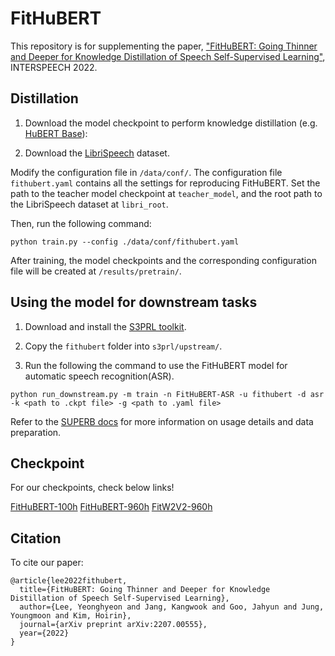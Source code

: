 # FitHuBERT
This repository is for supplementing the paper, ["FitHuBERT: Going Thinner and Deeper for Knowledge Distillation of Speech Self-Supervised Learning"](https://arxiv.org/abs/2207.00555), INTERSPEECH 2022.

## Distillation
1. Download the model checkpoint to perform knowledge distillation (e.g. [HuBERT Base](https://github.com/facebookresearch/fairseq/tree/main/examples/hubert)):

2. Download the [LibriSpeech](https://www.openslr.org/12) dataset.

Modify the configuration file in `/data/conf/`. The configuration file `fithubert.yaml` contains all the settings for reproducing FitHuBERT. Set the path to the teacher model checkpoint at `teacher_model`, and the root path to the LibriSpeech dataset at `libri_root`. 

Then, run the following command:
```
python train.py --config ./data/conf/fithubert.yaml
```

After training, the model checkpoints and the corresponding configuration file will be created at `/results/pretrain/`.

## Using the model for downstream tasks
1. Download and install the [S3PRL toolkit](https://github.com/s3prl/s3prl).

2. Copy the `fithubert` folder into `s3prl/upstream/`.

3. Run the following the command to use the FitHuBERT model for automatic speech recognition(ASR).

```
python run_downstream.py -m train -n FitHuBERT-ASR -u fithubert -d asr -k <path to .ckpt file> -g <path to .yaml file>
```

Refer to the [SUPERB docs](https://github.com/s3prl/s3prl/blob/master/s3prl/downstream/docs/superb.md) for more information on usage details and data preparation.

## Checkpoint
For our checkpoints, check below links!

[FitHuBERT-100h](https://drive.google.com/file/d/1eFJSrO5asnVtO3jv92Pj6bQ6dNzJXLWY/view?usp=sharing)
[FitHuBERT-960h](https://drive.google.com/file/d/1Rq5QmEkXqwm0WK8axiMplN1rw-P8_ZQ6/view?usp=sharing)
[FitW2V2-960h](https://drive.google.com/file/d/1xsLoWBPRfzTHco68SB3CA6Vf2uUgyGaJ/view?usp=sharing)


## Citation
To cite our paper:
```
@article{lee2022fithubert,
  title={FitHuBERT: Going Thinner and Deeper for Knowledge Distillation of Speech Self-Supervised Learning},
  author={Lee, Yeonghyeon and Jang, Kangwook and Goo, Jahyun and Jung, Youngmoon and Kim, Hoirin},
  journal={arXiv preprint arXiv:2207.00555},
  year={2022}
}
```
